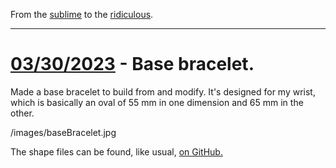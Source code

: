 From the [sublime](https://www.youtube.com/watch?v=CNUTlKqSO-I) to the [ridiculous](https://www.youtube.com/watch?v=zy9FkAXMBfk).

--------------------------------------------------------------------

# [03/30/2023](#03302023) - Base bracelet.

Made a base bracelet to build from and modify. It's designed for my wrist, which is basically an oval of 55 mm in one dimension and 65 mm in the other.

/images/baseBracelet.jpg

The shape files can be found, like usual, [on GitHub.](https://github.com/Gilgamech/ShapeCache/blob/main/Toys/baseBracelet.scad)
